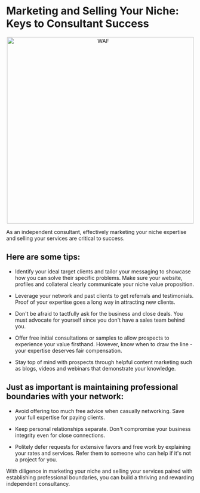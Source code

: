 # Marketing and Selling Your Niche: Keys to Consultant Success

<p align="center">
 <img width="500" src="https://github.com/EdwinLiavaa/liavaa.space/blob/main/blog/20240127/pic.png" alt="WAF">
</p>

As an independent consultant, effectively marketing your niche expertise and selling your services are critical to success. 

## Here are some tips:

* Identify your ideal target clients and tailor your messaging to showcase how you can solve their specific problems. Make sure your website, profiles and collateral clearly communicate your niche value proposition. 

* Leverage your network and past clients to get referrals and testimonials. Proof of your expertise goes a long way in attracting new clients. 

* Don't be afraid to tactfully ask for the business and close deals. You must advocate for yourself since you don't have a sales team behind you.

* Offer free initial consultations or samples to allow prospects to experience your value firsthand. However, know when to draw the line - your expertise deserves fair compensation.

* Stay top of mind with prospects through helpful content marketing such as blogs, videos and webinars that demonstrate your knowledge.

## Just as important is maintaining professional boundaries with your network:

* Avoid offering too much free advice when casually networking. Save your full expertise for paying clients.

* Keep personal relationships separate. Don't compromise your business integrity even for close connections.

* Politely defer requests for extensive favors and free work by explaining your rates and services. Refer them to someone who can help if it's not a project for you.

With diligence in marketing your niche and selling your services paired with establishing professional boundaries, you can build a thriving and rewarding independent consultancy.
